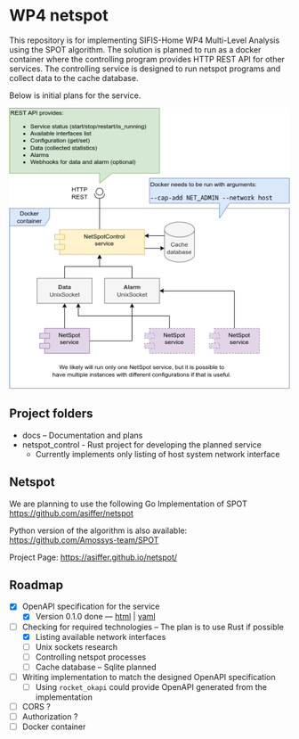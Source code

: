 # WP4 netspot

This repository is for implementing SIFIS-Home WP4 Multi-Level Analysis using the SPOT algorithm. The solution is planned to run as a docker container where the controlling program provides HTTP REST API for other services. The controlling service is designed to run netspot programs and collect data to the cache database.

Below is initial plans for the service.

![Initial plans for the solution](docs/NetSpotControl.png)

## Project folders

* docs – Documentation and plans
* netspot_control - Rust project for developing the planned service
  * Currently implements only listing of host system network interface

## Netspot

We are planning to use the following Go Implementation of SPOT
https://github.com/asiffer/netspot

Python version of the algorithm is also available:
https://github.com/Amossys-team/SPOT

Project Page:
https://asiffer.github.io/netspot/

## Roadmap

- [x] OpenAPI specification for the service
  - [x] Version 0.1.0 done — [html](docs/netspot-control-api.html) | [yaml](docs/netspot-control-api.yaml)
- [ ] Checking for required technologies – The plan is to use Rust if possible
  - [x] Listing available network interfaces
  - [ ] Unix sockets research
  - [ ] Controlling netspot processes
  - [ ] Cache database – Sqlite planned
- [ ] Writing implementation to match the designed OpenAPI specification
  - [ ] Using `rocket_okapi` could provide OpenAPI generated from the implementation
- [ ] CORS ?
- [ ] Authorization ?
- [ ] Docker container
